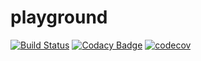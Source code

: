 # playground
[![Build Status](https://travis-ci.org/ifeify/campustradein.svg?branch=master)](https://travis-ci.org/ifeify/campustradein)
[![Codacy Badge](https://api.codacy.com/project/badge/Grade/279e67bbc7e847269530dba95e30a8d9)](https://www.codacy.com/app/ifeify92/campustradein?utm_source=github.com&amp;utm_medium=referral&amp;utm_content=ifeify/campustradein&amp;utm_campaign=Badge_Grade)
[![codecov](https://codecov.io/gh/ifeify/campustradein/branch/master/graph/badge.svg)](https://codecov.io/gh/ifeify/campustradein)
